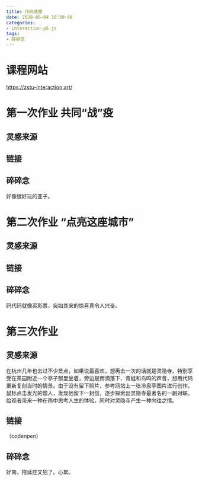 ```yaml
---
title: 代码感想
date: 2020-05-04 16:50:48
categories:
- interaction-p5.js
tags:
- 碎碎念
---
```


# 课程网站
  <https://zstu-interaction.art/>
# 第一次作业 共同“战”疫
  ## 灵感来源
  ## 链接
  ## 碎碎念
  好像很好玩的亚子。
# 第二次作业 “点亮这座城市”
  ## 灵感来源
  ## 链接
  ## 碎碎念
  码代码就像买彩票，突如其来的惊喜真令人兴奋。
# 第三次作业 
  ## 灵感来源
  在杭州几年也去过不少景点，如果说最喜欢，想再去一次的话就是灵隐寺。特别享受在茶园附近一个亭子那里坐着，旁边是雨滴落下、青蛙和鸟鸣的声音，想用代码重新复刻当时的情景。由于没有留下照片，参考网站上一张冷泉亭图片进行创作。
  鼠标点击发光的僧人，发现他留下一封信，逐步探索出灵隐寺最著名的一副对联，给观者带来一种在雨中思考人生的体验，同时对灵隐寺产生一种向往之情。
  ## 链接
  （codenpen）
  ## 碎碎念
  好南，拖延症又犯了。心累。
  